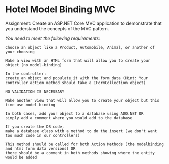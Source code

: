 # Hotel Model Binding MVC
Assignment: Create an ASP.NET Core MVC application to demonstrate that you understand the concepts of the MVC pattern.

*You need to meet the following requirements:*

    Choose an object like a Product, Automobile, Animal, or another of your choosing

    Make a view with an HTML form that will allow you to create your object (no model-binding)
    
    In the controller:
    create an object and populate it with the form data (Hint: Your controller action method should take a IFormCollection object)

    NO VALIDATION IS NECESSARY

    Make another view that will allow you to create your object but this time use model-binding

    In both cases, add your object to a database using ADO.NET OR 
    simply add a comment where you would add to the database

    If you create the DB code, 
    make a database class with a method to do the insert (we don't want too much code in our controllers)
    
    This method should be called for both Action Methods (the modelbinding and html form data versions) OR
    there should be a comment in both methods showing where the entity would be added
